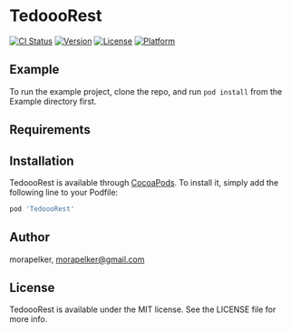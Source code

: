 # TedoooRest

[![CI Status](https://img.shields.io/travis/morapelker/TedoooRest.svg?style=flat)](https://travis-ci.org/morapelker/TedoooRest)
[![Version](https://img.shields.io/cocoapods/v/TedoooRest.svg?style=flat)](https://cocoapods.org/pods/TedoooRest)
[![License](https://img.shields.io/cocoapods/l/TedoooRest.svg?style=flat)](https://cocoapods.org/pods/TedoooRest)
[![Platform](https://img.shields.io/cocoapods/p/TedoooRest.svg?style=flat)](https://cocoapods.org/pods/TedoooRest)

## Example

To run the example project, clone the repo, and run `pod install` from the Example directory first.

## Requirements

## Installation

TedoooRest is available through [CocoaPods](https://cocoapods.org). To install
it, simply add the following line to your Podfile:

```ruby
pod 'TedoooRest'
```

## Author

morapelker, morapelker@gmail.com

## License

TedoooRest is available under the MIT license. See the LICENSE file for more info.
